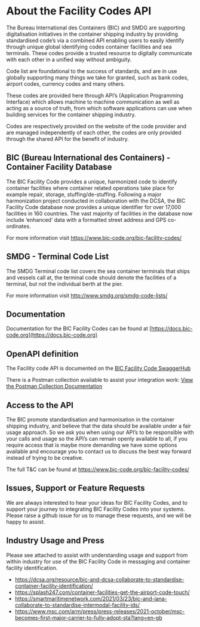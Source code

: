 # About the Facility Codes API

The Bureau International des Containers (BIC) and SMDG are supporting digitalisation initiatives in the container
shipping industry by providing standardised code’s via a combined API enabling users to easily identify through unique
global identifying codes container facilities and sea terminals. These codes provide a trusted resource to digitally
communicate with each other in a unified way without ambiguity.

Code list are foundational to the success of standards, and are in use globally supporting many things we take for
granted, such as bank codes, airport codes, currency codes and many others.

These codes are provided here through API’s (Application Programming Interface) which allows machine to machine
communication as well as acting as a source of truth, from which software applications can use when building services
for the container shipping industry.

Codes are respectively provided on the website of the code provider and are managed independently of each other, the
codes are only provided through the shared API for the benefit of industry.

## BIC (Bureau International des Containers) - Container Facility Database

The BIC Facility Code provides a unique, harmonized code to identify container facilities where container related
operations take place for example repair, storage, stuffing/de-stuffing. Following a major harmonization project
conducted in collaboration with the DCSA, the BIC Facility Code database now provides a unique identifier for over
17,000 facilities in 160 countries. The vast majority of facilities in the database now include ‘enhanced’ data with a
formatted street address and GPS co-ordinates.

For more information visit https://www.bic-code.org/bic-facility-codes/

## SMDG - Terminal Code List

The SMDG Terminal code list covers the sea container terminals that ships and vessels call at, the terminal code should
denote the facilities of a terminal, but not the individual berth at the pier.

For more information visit http://www.smdg.org/smdg-code-lists/

## Documentation

Documentation for the BIC Facility Codes can be found at [https://docs.bic-code.org](https://docs.bic-code.org)

## OpenAPI definition

The Facility code API is documented on
the [BIC Facility Code SwaggerHub](https://app.swaggerhub.com/apis/BIC-ORG/Facility-Codes/1.0.0)

There is a Postman collection available to assist your integration
work: [View the Postman Collection Documentation](https://documenter.getpostman.com/view/7925649/TVep98Nf)

## Access to the API

The BIC promote standardisation and harmonisation in the container shipping industry, and believe that the data should
be available under a fair usage approach. So we ask you when using our API’s to be responsible with your calls and usage
so the API’s can remain openly available to all, if you require access that is maybe more demanding we have some options
available and encourage you to contact us to discuss the best way forward instead of trying to be creative.

The full T&C can be found at https://www.bic-code.org/bic-facility-codes/

## Issues, Support or Feature Requests

We are always interested to hear your ideas for BIC Facility Codes, and to support your journey to integrating BIC
Facility Codes into your systems. Please raise a github issue for us to manage these requests, and we will be happy to
assist.

## Industry Usage and Press

Please see attached to assist with understanding usage and support from within industry for use of the BIC Facility Code
in messaging and container facility identification.

* https://dcsa.org/resource/bic-and-dcsa-collaborate-to-standardise-container-facility-identification/
* https://splash247.com/container-facilities-get-the-airport-code-touch/
* https://smartmaritimenetwork.com/2021/03/23/bic-and-iana-collaborate-to-standardise-intermodal-facility-ids/
* https://www.msc.com/arm/press/press-releases/2021-october/msc-becomes-first-major-carrier-to-fully-adopt-sta?lang=en-gb
